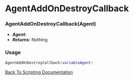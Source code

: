 # AgentAddOnDestroyCallback

### AgentAddOnDestroyCallback(Agent)
- ***Agent:*** 
- ***Returns:*** Nothing

### Usage

```Lua
AgentAddOnDestroyCallback(variableAgent)
```


[Back To Scripting Documentation](../README.md)
